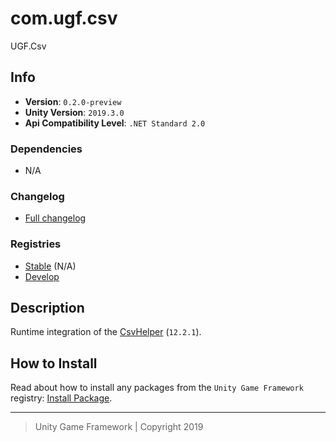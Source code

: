 # com.ugf.csv

UGF.Csv

## Info

- **Version**: `0.2.0-preview`
- **Unity Version**: `2019.3.0`
- **Api Compatibility Level**: `.NET Standard 2.0`

### Dependencies

- N/A

### Changelog

- [Full changelog][1]

### Registries

- [Stable][2] (N/A)
- [Develop][3]

## Description

Runtime integration of the [CsvHelper](https://github.com/JoshClose/CsvHelper) (`12.2.1`).

## How to Install

Read about how to install any packages from the `Unity Game Framework` registry: [Install Package][4].

---
> Unity Game Framework | Copyright 2019

[1]: changelog.md
[2]: https://bintray.com/unity-game-framework/stable/com.ugf.csv
[3]: https://bintray.com/unity-game-framework/dev/com.ugf.csv
[4]: https://github.com/unity-game-framework/ugf-documentation/wiki/Install-Package

